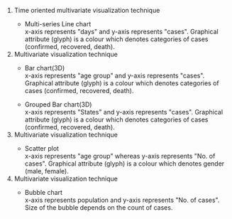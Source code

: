 <ol>


<li> Time oriented multivariate visualization technique</li> 

<ul><li>Multi-series Line chart</li>
 x-axis represents "days" and y-axis represents "cases". Graphical attribute (glyph) is a colour which denotes categories of cases (confirmed, recovered, death).</ul>


<li> Multivariate visualization technique</li>

<ul><li>Bar chart(3D)</li>
x-axis represents "age group" and y-axis represents "cases". Graphical attribute (glyph) is a colour which denotes categories of cases (confirmed, recovered, death).</ul>

<ul><li>Grouped Bar chart(3D)</li>
 x-axis represents "States" and y-axis represents "cases". Graphical attribute (glyph) is a colour which denotes categories of cases (confirmed, recovered, death).</ul>


<li> Multivariate visualization technique</li>

<ul><li>Scatter plot</li>
 x-axis represents "age group" whereas y-axis represents "No. of cases".  Graphical attribute (glyph) is a colour which denotes gender (male, female).</ul>

<li> Multivariate visualization technique</li>

<ul><li>Bubble chart</li>
 x-axis represents population and y-axis represents "No. of cases". Size of the bubble depends on the count of cases.</ul>
</ol>
